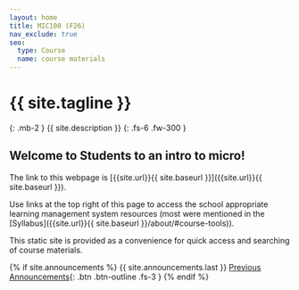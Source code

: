 ```yaml
---
layout: home
title: MIC100 (F26)
nav_exclude: true
seo:
  type: Course
  name: course materials
---
```


# {{ site.tagline }}
{: .mb-2 }
{{ site.description }}
{: .fs-6 .fw-300 }

## Welcome to Students to an intro to micro! 

The link to this webpage is [{{site.url}}{{ site.baseurl }}]({{site.url}}{{ site.baseurl }}).

Use links at the top right of this page to access the school appropriate learning management system resources (most were mentioned in the [Syllabus]({{site.url}}{{ site.baseurl }}/about/#course-tools)).

This static site is provided as a convenience for quick access and searching of course materials.

{% if site.announcements %}
{{ site.announcements.last }}
[Previous Announcements](announcements.md){: .btn .btn-outline .fs-3 }
{% endif %}
